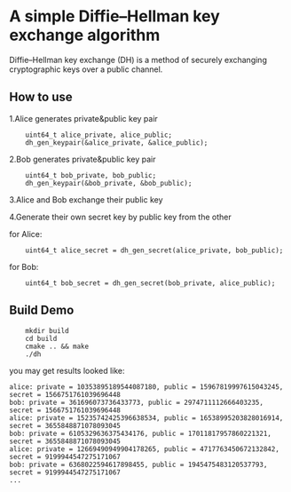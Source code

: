 # A simple Diffie–Hellman key exchange algorithm
Diffie–Hellman key exchange (DH) is a method of securely exchanging cryptographic keys over a public channel.

## How to use

1.Alice generates private&public key pair
```
    uint64_t alice_private, alice_public;
    dh_gen_keypair(&alice_private, &alice_public);
```
2.Bob generates private&public key pair
```
    uint64_t bob_private, bob_public;
    dh_gen_keypair(&bob_private, &bob_public);
```

3.Alice and Bob exchange their public key

4.Generate their own secret key by public key from the other

for Alice:
```
    uint64_t alice_secret = dh_gen_secret(alice_private, bob_public);
```
for Bob:
```
    uint64_t bob_secret = dh_gen_secret(bob_private, alice_public);
```

## Build Demo
```
    mkdir build
    cd build
    cmake .. && make
    ./dh
```

you may get results looked like:
```
alice: private = 10353895189544087180, public = 15967819997615043245, secret = 1566751761039696448
bob: private = 361696073736433773, public = 2974711112666403235, secret = 1566751761039696448
alice: private = 15235742425396638534, public = 16538995203828016914, secret = 3655848871078093045
bob: private = 6105329636375434176, public = 17011817957860221321, secret = 3655848871078093045
alice: private = 12669490949904178265, public = 4717763450672132842, secret = 9199944547275171067
bob: private = 6368022594617898455, public = 1945475483120537793, secret = 9199944547275171067
...
```

